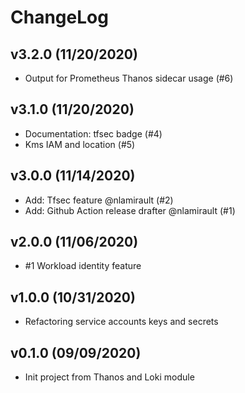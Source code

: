 # ChangeLog

## v3.2.0 (11/20/2020)

- Output for Prometheus Thanos sidecar usage (#6)

## v3.1.0 (11/20/2020)

- Documentation: tfsec badge (#4)
- Kms IAM and location (#5)

## v3.0.0 (11/14/2020)

- Add: Tfsec feature @nlamirault (#2)
- Add: Github Action release drafter @nlamirault (#1)

## v2.0.0 (11/06/2020)

- #1 Workload identity feature

## v1.0.0 (10/31/2020)

- Refactoring service accounts keys and secrets

## v0.1.0 (09/09/2020)

- Init project from Thanos and Loki module
